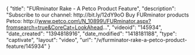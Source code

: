 {
    "title": "FURminator Rake - A Petco Product Feature",
    "description": "Subscribe to our channel: http:\/\/bit.ly\/12dY9oO Buy FURminator products Petco: http:\/\/www.petco.com\/N_10899\/FURminator.aspx?fromsearch=true&CoreCat=LookAhead...",
    "videoid": "145934",
    "date_created": "1394818916",
    "date_modified": "1418181188",
    "type": "captivate",
    "layout": "video",
    "url": "\/v\/furminator-rake-a-petco-product-feature\/145934"
}